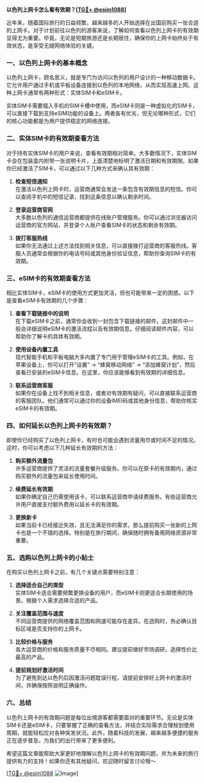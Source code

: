**以色列上网卡怎么看有效期？[[TG💪+ @esim1088](https://t.me/s/esim1088)]**

近年来，随着国际旅行的日益频繁，越来越多的人开始选择在出国前购买一张合适的上网卡。对于计划前往以色列的游客来说，了解如何查看以色列上网卡的有效期显得尤为重要。毕竟，无论是短期旅游还是长期居住，确保你的上网卡始终处于有效状态，是享受无缝网络体验的关键。

### 一、以色列上网卡的基本概念

以色列上网卡，顾名思义，就是专门为访问以色列的用户设计的一种移动数据卡。它允许用户通过手机或平板设备连接到以色列的本地网络，从而实现高速上网。这种上网卡通常有两种形式：实体SIM卡和eSIM卡。

实体SIM卡需要插入手机的SIM卡槽中使用，而eSIM卡则是一种虚拟化的SIM卡，可以直接下载到支持eSIM功能的设备上。两者各有优劣，但无论哪种形式，它们的核心功能都是为用户提供稳定的网络连接。

### 二、实体SIM卡的有效期查看方法

对于持有实体SIM卡的用户来说，查看有效期相对简单。大多数情况下，实体SIM卡会在包装盒内附带一张说明卡片，上面清楚地标明了激活日期和有效期限。如果你已经激活了SIM卡，可以通过以下几种方式来确认其有效期：

1. **检查短信通知**  
   在激活以色列上网卡时，运营商通常会发送一条包含有效期信息的短信。你可以查阅手机中的短信记录，找到这条信息以确认剩余时间。

2. **登录运营商官网**  
   大多数以色列的通信运营商都提供在线账户管理服务。你可以通过浏览器访问运营商的官方网站，并登录个人账户查看SIM卡的状态和剩余有效期。

3. **拨打客服热线**  
   如果你无法通过上述方法找到相关信息，可以直接拨打运营商的客服热线。客服人员通常会根据你的电话号码或其他身份验证信息，帮助你查询SIM卡的有效期。

### 三、eSIM卡的有效期查看方法

相比实体SIM卡，eSIM卡的使用方式更加灵活，但也可能带来一定的困惑。以下是查看eSIM卡有效期的几个步骤：

1. **查看下载链接中的说明**  
   在下载eSIM卡之前，通常你会收到一封包含下载链接的邮件。这封邮件中一般会详细说明eSIM卡的激活流程以及有效期信息。仔细阅读邮件内容，可以帮助你了解卡的具体有效期。

2. **使用设备内置工具**  
   现代智能手机和平板电脑大多内置了专门用于管理eSIM卡的工具。例如，在苹果设备上，你可以打开“设置” -> “蜂窝移动网络” -> “添加蜂窝计划”，然后查看已安装的eSIM卡信息。在这里，你应该能够看到有效期的详细信息。

3. **联系运营商客服**  
   如果你在设备上找不到相关信息，或者对有效期有疑问，可以直接联系运营商的客服团队。他们通常可以通过你的设备IMEI码或其他身份信息，帮助你核实eSIM卡的有效期。

### 四、如何延长以色列上网卡的有效期？

即使你已经购买了以色列上网卡，有时也可能会遇到流量用尽或时间不足的情况。这时，你可以考虑以下几种延长有效期的方法：

1. **购买额外流量包**  
   许多运营商提供了灵活的流量套餐升级服务。你可以在原卡的有效期内，通过购买额外的流量包来延长使用时间。

2. **续费延长有效期**  
   如果你确定自己仍需使用该卡，可以联系运营商申请续费服务。有些运营商允许用户直接支付额外费用以延长卡的有效期。

3. **更换新卡**  
   如果当前卡已经接近失效，且无法满足你的需求，那么提前购买一张新的上网卡也是一个不错的选择。特别是在旅行期间，确保随时拥有备用网络资源非常重要。

### 五、选购以色列上网卡的小贴士

在购买以色列上网卡之前，有几个关键点需要特别注意：

1. **选择适合自己的类型**  
   实体SIM卡适合需要频繁更换设备的用户，而eSIM卡则更适合长期使用的场景。根据个人需求选择合适的产品。

2. **关注覆盖范围与速度**  
   不同运营商提供的网络覆盖范围和网速可能存在差异。在选购时，务必确认目标区域是否支持你的上网卡。

3. **比较价格与服务**  
   各大运营商的价格和服务质量不尽相同。建议提前做好市场调研，选择性价比最高的产品。

4. **提前规划好激活时间**  
   为了避免到达以色列后因激活问题耽误行程，请提前安排好上网卡的激活时间，并确保按照说明正确操作。

### 六、总结

以色列上网卡的有效期问题是每位出境游客都需要面对的重要环节。无论是实体SIM卡还是eSIM卡，只要掌握了正确的查看方法，并结合实际需求合理规划使用周期，就能轻松应对各种突发状况。此外，随着科技的发展，越来越多便捷的服务正在逐步普及，为我们的出行带来了更多便利。

希望这篇文章能帮助大家更好地理解以色列上网卡的有效期问题，并为未来的旅行提供有力的支持！如果你还有其他疑问，欢迎随时留言讨论哦～  

[[TG💪+ @esim1088](https://t.me/s/esim1088) ![Image](https://i.postimg.cc/4NQfJmqS/Snipaste-2025-05-13-00-14-12.png)]